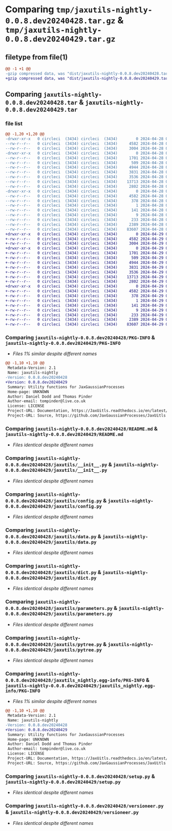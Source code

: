 # Comparing `tmp/jaxutils-nightly-0.0.8.dev20240428.tar.gz` & `tmp/jaxutils-nightly-0.0.8.dev20240429.tar.gz`

## filetype from file(1)

```diff
@@ -1 +1 @@
-gzip compressed data, was "dist/jaxutils-nightly-0.0.8.dev20240428.tar", last modified: Sun Apr 28 00:06:42 2024, max compression
+gzip compressed data, was "dist/jaxutils-nightly-0.0.8.dev20240429.tar", last modified: Mon Apr 29 00:07:00 2024, max compression
```

## Comparing `jaxutils-nightly-0.0.8.dev20240428.tar` & `jaxutils-nightly-0.0.8.dev20240429.tar`

### file list

```diff
@@ -1,20 +1,20 @@
-drwxr-xr-x   0 circleci  (3434) circleci  (3434)        0 2024-04-28 00:06:42.096511 jaxutils-nightly-0.0.8.dev20240428/
--rw-r--r--   0 circleci  (3434) circleci  (3434)     4582 2024-04-28 00:06:42.096511 jaxutils-nightly-0.0.8.dev20240428/PKG-INFO
--rw-r--r--   0 circleci  (3434) circleci  (3434)     3004 2024-04-28 00:06:34.000000 jaxutils-nightly-0.0.8.dev20240428/README.md
-drwxr-xr-x   0 circleci  (3434) circleci  (3434)        0 2024-04-28 00:06:42.096511 jaxutils-nightly-0.0.8.dev20240428/jaxutils/
--rw-r--r--   0 circleci  (3434) circleci  (3434)     1701 2024-04-28 00:06:34.000000 jaxutils-nightly-0.0.8.dev20240428/jaxutils/__init__.py
--rw-r--r--   0 circleci  (3434) circleci  (3434)      509 2024-04-28 00:06:42.096511 jaxutils-nightly-0.0.8.dev20240428/jaxutils/_version.py
--rw-r--r--   0 circleci  (3434) circleci  (3434)     4944 2024-04-28 00:06:34.000000 jaxutils-nightly-0.0.8.dev20240428/jaxutils/config.py
--rw-r--r--   0 circleci  (3434) circleci  (3434)     3831 2024-04-28 00:06:34.000000 jaxutils-nightly-0.0.8.dev20240428/jaxutils/data.py
--rw-r--r--   0 circleci  (3434) circleci  (3434)     3536 2024-04-28 00:06:34.000000 jaxutils-nightly-0.0.8.dev20240428/jaxutils/dict.py
--rw-r--r--   0 circleci  (3434) circleci  (3434)    13713 2024-04-28 00:06:34.000000 jaxutils-nightly-0.0.8.dev20240428/jaxutils/parameters.py
--rw-r--r--   0 circleci  (3434) circleci  (3434)     2802 2024-04-28 00:06:34.000000 jaxutils-nightly-0.0.8.dev20240428/jaxutils/pytree.py
-drwxr-xr-x   0 circleci  (3434) circleci  (3434)        0 2024-04-28 00:06:42.096511 jaxutils-nightly-0.0.8.dev20240428/jaxutils_nightly.egg-info/
--rw-r--r--   0 circleci  (3434) circleci  (3434)     4582 2024-04-28 00:06:42.000000 jaxutils-nightly-0.0.8.dev20240428/jaxutils_nightly.egg-info/PKG-INFO
--rw-r--r--   0 circleci  (3434) circleci  (3434)      378 2024-04-28 00:06:42.000000 jaxutils-nightly-0.0.8.dev20240428/jaxutils_nightly.egg-info/SOURCES.txt
--rw-r--r--   0 circleci  (3434) circleci  (3434)        1 2024-04-28 00:06:42.000000 jaxutils-nightly-0.0.8.dev20240428/jaxutils_nightly.egg-info/dependency_links.txt
--rw-r--r--   0 circleci  (3434) circleci  (3434)      141 2024-04-28 00:06:42.000000 jaxutils-nightly-0.0.8.dev20240428/jaxutils_nightly.egg-info/requires.txt
--rw-r--r--   0 circleci  (3434) circleci  (3434)        9 2024-04-28 00:06:42.000000 jaxutils-nightly-0.0.8.dev20240428/jaxutils_nightly.egg-info/top_level.txt
--rw-r--r--   0 circleci  (3434) circleci  (3434)      233 2024-04-28 00:06:42.096511 jaxutils-nightly-0.0.8.dev20240428/setup.cfg
--rw-r--r--   0 circleci  (3434) circleci  (3434)     2389 2024-04-28 00:06:34.000000 jaxutils-nightly-0.0.8.dev20240428/setup.py
--rw-r--r--   0 circleci  (3434) circleci  (3434)    83607 2024-04-28 00:06:34.000000 jaxutils-nightly-0.0.8.dev20240428/versioneer.py
+drwxr-xr-x   0 circleci  (3434) circleci  (3434)        0 2024-04-29 00:06:59.992233 jaxutils-nightly-0.0.8.dev20240429/
+-rw-r--r--   0 circleci  (3434) circleci  (3434)     4582 2024-04-29 00:06:59.992233 jaxutils-nightly-0.0.8.dev20240429/PKG-INFO
+-rw-r--r--   0 circleci  (3434) circleci  (3434)     3004 2024-04-29 00:06:51.000000 jaxutils-nightly-0.0.8.dev20240429/README.md
+drwxr-xr-x   0 circleci  (3434) circleci  (3434)        0 2024-04-29 00:06:59.996233 jaxutils-nightly-0.0.8.dev20240429/jaxutils/
+-rw-r--r--   0 circleci  (3434) circleci  (3434)     1701 2024-04-29 00:06:51.000000 jaxutils-nightly-0.0.8.dev20240429/jaxutils/__init__.py
+-rw-r--r--   0 circleci  (3434) circleci  (3434)      509 2024-04-29 00:06:59.996233 jaxutils-nightly-0.0.8.dev20240429/jaxutils/_version.py
+-rw-r--r--   0 circleci  (3434) circleci  (3434)     4944 2024-04-29 00:06:51.000000 jaxutils-nightly-0.0.8.dev20240429/jaxutils/config.py
+-rw-r--r--   0 circleci  (3434) circleci  (3434)     3831 2024-04-29 00:06:51.000000 jaxutils-nightly-0.0.8.dev20240429/jaxutils/data.py
+-rw-r--r--   0 circleci  (3434) circleci  (3434)     3536 2024-04-29 00:06:51.000000 jaxutils-nightly-0.0.8.dev20240429/jaxutils/dict.py
+-rw-r--r--   0 circleci  (3434) circleci  (3434)    13713 2024-04-29 00:06:51.000000 jaxutils-nightly-0.0.8.dev20240429/jaxutils/parameters.py
+-rw-r--r--   0 circleci  (3434) circleci  (3434)     2802 2024-04-29 00:06:51.000000 jaxutils-nightly-0.0.8.dev20240429/jaxutils/pytree.py
+drwxr-xr-x   0 circleci  (3434) circleci  (3434)        0 2024-04-29 00:06:59.992233 jaxutils-nightly-0.0.8.dev20240429/jaxutils_nightly.egg-info/
+-rw-r--r--   0 circleci  (3434) circleci  (3434)     4582 2024-04-29 00:06:59.000000 jaxutils-nightly-0.0.8.dev20240429/jaxutils_nightly.egg-info/PKG-INFO
+-rw-r--r--   0 circleci  (3434) circleci  (3434)      378 2024-04-29 00:06:59.000000 jaxutils-nightly-0.0.8.dev20240429/jaxutils_nightly.egg-info/SOURCES.txt
+-rw-r--r--   0 circleci  (3434) circleci  (3434)        1 2024-04-29 00:06:59.000000 jaxutils-nightly-0.0.8.dev20240429/jaxutils_nightly.egg-info/dependency_links.txt
+-rw-r--r--   0 circleci  (3434) circleci  (3434)      141 2024-04-29 00:06:59.000000 jaxutils-nightly-0.0.8.dev20240429/jaxutils_nightly.egg-info/requires.txt
+-rw-r--r--   0 circleci  (3434) circleci  (3434)        9 2024-04-29 00:06:59.000000 jaxutils-nightly-0.0.8.dev20240429/jaxutils_nightly.egg-info/top_level.txt
+-rw-r--r--   0 circleci  (3434) circleci  (3434)      233 2024-04-29 00:06:59.996233 jaxutils-nightly-0.0.8.dev20240429/setup.cfg
+-rw-r--r--   0 circleci  (3434) circleci  (3434)     2389 2024-04-29 00:06:51.000000 jaxutils-nightly-0.0.8.dev20240429/setup.py
+-rw-r--r--   0 circleci  (3434) circleci  (3434)    83607 2024-04-29 00:06:51.000000 jaxutils-nightly-0.0.8.dev20240429/versioneer.py
```

### Comparing `jaxutils-nightly-0.0.8.dev20240428/PKG-INFO` & `jaxutils-nightly-0.0.8.dev20240429/PKG-INFO`

 * *Files 1% similar despite different names*

```diff
@@ -1,10 +1,10 @@
 Metadata-Version: 2.1
 Name: jaxutils-nightly
-Version: 0.0.8.dev20240428
+Version: 0.0.8.dev20240429
 Summary: Utility functions for JaxGaussianProcesses
 Home-page: UNKNOWN
 Author: Daniel Dodd and Thomas Pinder
 Author-email: tompinder@live.co.uk
 License: LICENSE
 Project-URL: Documentation, https://JaxUitls.readthedocs.io/en/latest/
 Project-URL: Source, https://github.com/JaxGaussianProcesses/JaxUitls
```

### Comparing `jaxutils-nightly-0.0.8.dev20240428/README.md` & `jaxutils-nightly-0.0.8.dev20240429/README.md`

 * *Files identical despite different names*

### Comparing `jaxutils-nightly-0.0.8.dev20240428/jaxutils/__init__.py` & `jaxutils-nightly-0.0.8.dev20240429/jaxutils/__init__.py`

 * *Files identical despite different names*

### Comparing `jaxutils-nightly-0.0.8.dev20240428/jaxutils/config.py` & `jaxutils-nightly-0.0.8.dev20240429/jaxutils/config.py`

 * *Files identical despite different names*

### Comparing `jaxutils-nightly-0.0.8.dev20240428/jaxutils/data.py` & `jaxutils-nightly-0.0.8.dev20240429/jaxutils/data.py`

 * *Files identical despite different names*

### Comparing `jaxutils-nightly-0.0.8.dev20240428/jaxutils/dict.py` & `jaxutils-nightly-0.0.8.dev20240429/jaxutils/dict.py`

 * *Files identical despite different names*

### Comparing `jaxutils-nightly-0.0.8.dev20240428/jaxutils/parameters.py` & `jaxutils-nightly-0.0.8.dev20240429/jaxutils/parameters.py`

 * *Files identical despite different names*

### Comparing `jaxutils-nightly-0.0.8.dev20240428/jaxutils/pytree.py` & `jaxutils-nightly-0.0.8.dev20240429/jaxutils/pytree.py`

 * *Files identical despite different names*

### Comparing `jaxutils-nightly-0.0.8.dev20240428/jaxutils_nightly.egg-info/PKG-INFO` & `jaxutils-nightly-0.0.8.dev20240429/jaxutils_nightly.egg-info/PKG-INFO`

 * *Files 1% similar despite different names*

```diff
@@ -1,10 +1,10 @@
 Metadata-Version: 2.1
 Name: jaxutils-nightly
-Version: 0.0.8.dev20240428
+Version: 0.0.8.dev20240429
 Summary: Utility functions for JaxGaussianProcesses
 Home-page: UNKNOWN
 Author: Daniel Dodd and Thomas Pinder
 Author-email: tompinder@live.co.uk
 License: LICENSE
 Project-URL: Documentation, https://JaxUitls.readthedocs.io/en/latest/
 Project-URL: Source, https://github.com/JaxGaussianProcesses/JaxUitls
```

### Comparing `jaxutils-nightly-0.0.8.dev20240428/setup.py` & `jaxutils-nightly-0.0.8.dev20240429/setup.py`

 * *Files identical despite different names*

### Comparing `jaxutils-nightly-0.0.8.dev20240428/versioneer.py` & `jaxutils-nightly-0.0.8.dev20240429/versioneer.py`

 * *Files identical despite different names*

